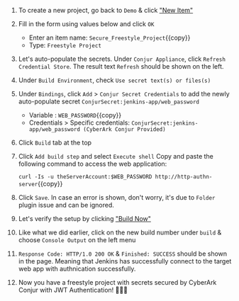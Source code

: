 
1. To create a new project, go back to `Demo` & click ["New Item"]({{TRAFFIC_HOST1_8081}}/job/Demo/newJob)

2. Fill in the form using values below and click `OK`
   - Enter an item name: `Secure_Freestyle_Project`{{copy}}
   - Type: `Freestyle Project`

3. Let's auto-populate the secrets. Under `Conjur Appliance`, click `Refresh Credential Store`.   The result text `Refresh` should be shown on the left.

4.  Under `Build Environment`, check `Use secret text(s) or files(s)`

5. Under `Bindings`, click `Add` > `Conjur Secret Credentials` to add the newly auto-populate secret `ConjurSecret:jenkins-app/web_password`

   - Variable : `WEB_PASSWORD`{{copy}}
   - Credentials > Specific credentials: `ConjurSecret:jenkins-app/web_password (CyberArk Conjur Provided)`


5. Click `Build` tab at the top

6. Click `Add build step` and select `Execute shell`
   Copy and paste the following command to access the web application:

   `curl -Is -u theServerAccount:$WEB_PASSWORD http://http-authn-server`{{copy}}

7. Click `Save`.   In case an error is shown, don't worry, it's due to `Folder` plugin issue and can be ignored.   

8. Let's verify the setup by clicking ["Build Now"]({{TRAFFIC_HOST1_8081}}/job/Demo/job/Secure_Freestyle_Project/build?delay=0sec)

9. Like what we did earlier, click on the new build number under `build` & choose `Console Output` on the left menu

10. `Response Code: HTTP/1.0 200 OK` & `Finished: SUCCESS` should be shown in the page.
   Meaning that Jenkins has successfully connect to the target web app with authnication successfully.

11. Now you have a freestyle project with secrets secured by CyberArk Conjur with JWT Authentication! 🎉🎉🎉
